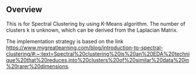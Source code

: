 ## Overview
This is for Spectral Clustering by using K-Means algorithm. The number of clusters k is unknown, which can be derived from the Laplacian Matrix. 

The implementation strategy is based on the link https://www.mygreatlearning.com/blog/introduction-to-spectral-clustering/#:~:text=Spectral%20clustering%20is%20an%20EDA%20technique%20that%20reduces,into%20clusters%20of%20similar%20data%20in%20rarer%20dimensions.
